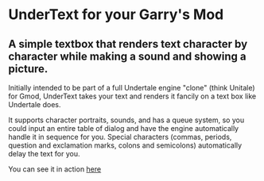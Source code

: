 # UnderText for your Garry's Mod
## A simple textbox that renders text character by character while making a sound and showing a picture.

Initially intended to be part of a full Undertale engine "clone" (think Unitale) for Gmod, UnderText takes your text and renders it fancily on a text box like Undertale does. 

It supports character portraits, sounds, and has a queue system, so you could input an entire table of dialog and have the engine automatically handle it in sequence for you. Special characters (commas, periods, question and exclamation marks, colons and semicolons) automatically delay the text for you.

You can see it in action [here](https://www.youtube.com/watch?v=tZj6DHvwwj4)